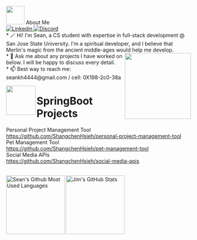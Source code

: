 <base target="_blank">


<img src="https://raw.githubusercontent.com/aemmadi/aemmadi/master/wave.gif" width="50"> 
About Me
<br />
<a href="https://www.linkedin.com/in/shangchen-hsieh-598167222/">
  <img
    alt="Linkedin"
    src="https://img.shields.io/badge/linkedin-0077B5?logo=linkedin&logoColor=white&style=for-the-badge"
  />
</a>
</a>
<a href="https://discordapp.com/users/559745688267653133">
  <img
    alt="Discord"
    src="https://img.shields.io/badge/Discord-7289DA?style=for-the-badge&logo=discord&logoColor=white"
  />
</a>



<br />
* 🪄 Hi! I'm Sean, a CS student with expertise in full-stack development @ San Jose State University. I'm a spiritual developer, and I believe that Merlin's magic from the ancient middle-ages would help me develop. 
<a href="#"><img align='right' src="https://media.tenor.com/nCkvVpIDxPgAAAAC/merlin.gif" width="180" /></a><br />
* 💬 Ask me about any projects I have worked on below. I will be happy to discuss every detail.
<br /> 
* 📫 Best way to reach me: seankh4444@gmail.com / cell: 0X198-2c0-38a 


 <img align="left" margin-left="auto" margin-right="auto" src="https://ertan-toker.de/wp-content/uploads/2018/04/spring-boot-project-logo-1-thegem-blog-default-large.png" width="80"> <h1> SpringBoot Projects </h1>

Personal Project Management Tool <br>
https://github.com/ShangchenHsieh/personal-project-management-tool <br>
Pet Management Tool <br >
https://github.com/ShangchenHsieh/pet-management-tool <br>
Social Media APIs <br>
https://github.com/ShangchenHsieh/social-media-apis <br>
<br>





<a href="https://github.com/ShangchenHsieh">
  
<img height=160 align="left" src="https://github-readme-stats.vercel.app/api/top-langs/?username=ShangchenHsieh&layout=compact" alt="Sean's Github Most Used Languages"/>
<img height=160 align="middle" src="https://github-readme-streak-stats.herokuapp.com/?user=shangchenhsieh" alt="Jim's GitHub Stats" title="GitHub Streak"/>

</a>

